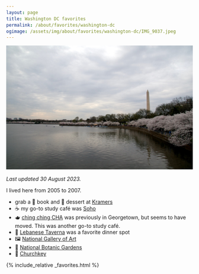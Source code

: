 ```yaml
---
layout: page
title: Washington DC favorites
permalink: /about/favorites/washington-dc
ogimage: /assets/img/about/favorites/washington-dc/IMG_9037.jpeg
---
```

<img src="/assets/img/about/favorites/washington-dc/IMG_9037.jpeg" alt="Tidal Basin" />

_Last updated 30 August 2023._

I lived here from 2005 to 2007.

- grab a 📖 book and 🍰 dessert at [Kramers](https://maps.apple.com/?address=1517%20Connecticut%20Ave%20NW,%20Washington,%20DC%20%2020036,%20United%20States&auid=6462680971347248133&ll=38.910829,-77.043767&lsp=9902&q=Kramers)
- ☕️ my go-to study café was [Soho](https://maps.apple.com/?address=2150%20P%20St%20NW,%20Washington,%20DC%20%2020037,%20United%20States&auid=18200333424544437593&ll=38.909477,-77.048585&lsp=9902&q=Soho%20Tea%20%26%20Coffee)
- 🫖 [ching ching CHA](https://maps.apple.com/?address=1314%2021st%20St%20NW,%20Washington,%20DC%20%2020036,%20United%20States&auid=9101976107394612393&ll=38.907801,-77.046953&lsp=9902&q=Ching%20Ching%20Cha) was previously in Georgetown, but seems to have moved. This was another go-to study café.
- 🧆 [Lebanese Taverna](https://maps.apple.com/?address=2641%20Connecticut%20Ave%20NW,%20Washington,%20DC%20%2020008,%20United%20States&auid=1250203707456030900&ll=38.924741,-77.051864&lsp=9902&q=Lebanese%20Taverna) was a favorite dinner spot
- 🖼️ [National Gallery of Art](https://maps.apple.com/?address=6th%20and%20Constitution%20Ave%20NW,%20Washington,%20DC%2020565,%20United%20States&auid=13728623576604910836&ll=38.891267,-77.019921&lsp=9902&q=National%20Gallery%20of%20Art)
- 🌸 [National Botanic Gardens](https://maps.apple.com/?address=100%20Maryland%20Ave%20SW,%20Washington,%20DC%2020001,%20United%20States&auid=4205651879865536699&ll=38.887943,-77.013570&lsp=9902&q=United%20States%20Botanic%20Garden)
- 🍺 [Churchkey](https://maps.apple.com/?address=1337%2014th%20St%20NW,%20Washington,%20DC%20%2020005,%20United%20States&auid=3265738944467316287&ll=38.908493,-77.031647&lsp=9902&q=Churchkey)

{% include_relative _favorites.html %}